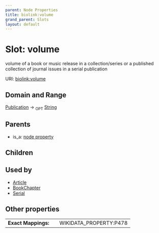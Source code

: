 ```yaml
---
parent: Node Properties
title: biolink:volume
grand_parent: Slots
layout: default
---
```


# Slot: volume


volume of a book or music release in a collection/series or a published collection of journal issues in a serial publication

URI: [biolink:volume](https://w3id.org/biolink/vocab/volume)

## Domain and Range

[Publication](Publication.md) ->  <sub>OPT</sub> [String](types/String.md)

## Parents

 *  is_a: [node property](node_property.md)

## Children


## Used by

 * [Article](Article.md)
 * [BookChapter](BookChapter.md)
 * [Serial](Serial.md)

## Other properties

|  |  |  |
| --- | --- | --- |
| **Exact Mappings:** | | WIKIDATA_PROPERTY:P478 |

